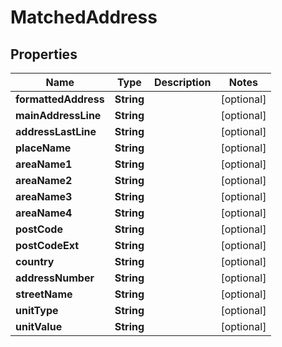 
# MatchedAddress

## Properties
Name | Type | Description | Notes
------------ | ------------- | ------------- | -------------
**formattedAddress** | **String** |  |  [optional]
**mainAddressLine** | **String** |  |  [optional]
**addressLastLine** | **String** |  |  [optional]
**placeName** | **String** |  |  [optional]
**areaName1** | **String** |  |  [optional]
**areaName2** | **String** |  |  [optional]
**areaName3** | **String** |  |  [optional]
**areaName4** | **String** |  |  [optional]
**postCode** | **String** |  |  [optional]
**postCodeExt** | **String** |  |  [optional]
**country** | **String** |  |  [optional]
**addressNumber** | **String** |  |  [optional]
**streetName** | **String** |  |  [optional]
**unitType** | **String** |  |  [optional]
**unitValue** | **String** |  |  [optional]



